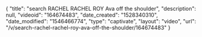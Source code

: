 {
    "title": "search RACHEL RACHEL ROY Ava off the shoulder",
    "description": null,
    "videoid": "164674483",
    "date_created": "1528340310",
    "date_modified": "1546466774",
    "type": "captivate",
    "layout": "video",
    "url": "\/v\/search-rachel-rachel-roy-ava-off-the-shoulder\/164674483"
}